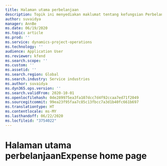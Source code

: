 ```yaml
---
title: Halaman utama perbelanjaan
description: Topik ini menyediakan maklumat tentang kefungsian Perbelanjaan dalam operasi Projek.
author: suvaidya
manager: AnnBe
ms.date: 06/19/2020
ms.topic: article
ms.prod: ''
ms.service: dynamics-project-operations
ms.technology: ''
audience: Application User
ms.reviewer: kfend
ms.search.scope: ''
ms.custom: ''
ms.assetid: ''
ms.search.region: Global
ms.search.industry: Service industries
ms.author: suvaidya
ms.dyn365.ops.version: ''
ms.search.validFrom: 2020-10-01
ms.openlocfilehash: 0de289975ea3fa107dcc7d4f92ccaa7ed71f2049
ms.sourcegitcommit: 99ea23f95faa7c85c13fbcc7a3d1b40fc661b697
ms.translationtype: HT
ms.contentlocale: ms-MY
ms.lasthandoff: 06/22/2020
ms.locfileid: "3754022"
---
```

# <a name="expense-home-page"></a><span data-ttu-id="a2df4-103">Halaman utama perbelanjaan</span><span class="sxs-lookup"><span data-stu-id="a2df4-103">Expense home page</span></span>


